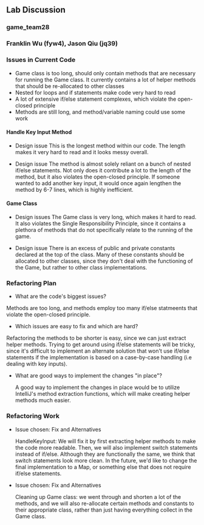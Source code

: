 ## Lab Discussion
### game_team28
### Franklin Wu (fyw4), Jason Qiu (jq39)


### Issues in Current Code

 * Game class is too long, should only contain methods that are necessary for
 running the Game class. It currently contains a lot of helper methods that should be 
 re-allocated to other classes
 * Nested for loops and if statements make code very hard to read
 * A lot of extensive if/else statement complexes, which violate the open-closed 
 principle
 * Methods are still long, and method/variable naming could use some work

#### Handle Key Input Method
 * Design issue
    This is the longest method within our code. The length makes it very hard to read
    and it looks messy overall.
 
 * Design issue
    The method is almost solely reliant on a bunch of nested if/else statements. 
    Not only does it contribute a lot to the length of the method, but it also violates
    the open-closed principle. If someone wanted to add another key input, it would once
    again lengthen the method by 6-7 lines, which is highly inefficient.

#### Game Class
 * Design issues
    The Game class is very long, which makes it hard to read. It also violates
    the Single Responsibility Principle, since it contains a plethora of methods
    that do not specifically relate to the running of the game.

 * Design issue
    There is an excess of public and private constants declared at the top of the class.
    Many of these constants should be allocated to other classes, since they don't deal
    with the functioning of the Game, but rather to other class implementations.


### Refactoring Plan

 * What are the code's biggest issues?
 
 Methods are too long, and methods employ too many if/else statmeents
 that violate the open-closed principle.

 * Which issues are easy to fix and which are hard?
 
 Refactoring the methods to be shorter is easy, since we can just extract helper methods.
 Trying to get around using if/else statements will be tricky, since it's difficult to 
 implement an alternate solution that won't use if/else statements if the implementation
 is based on a case-by-case handling (i.e dealing with key inputs).

 * What are good ways to implement the changes "in place"?
   
   A good way to implement the changes in place would be to utilize IntelliJ's 
   method extraction functions, which will make creating helper methods much easier.

### Refactoring Work

 * Issue chosen: Fix and Alternatives
 
    HandleKeyInput: We will fix it by first extracting helper methods to make the code
    more readable. Then, we will also implement switch statements instead of if/else. Although
    they are functionally the same, we think that switch statements look more clean. 
    In the future, we'd like to change the final implementation to a Map, or something
    else that does not require if/else statements.


 * Issue chosen: Fix and Alternatives
 
    Cleaning up Game class: we went through and shorten a lot of the methods, and we will
    also re-allocate certain methods and constants to their appropriate class, rather than
    just having everything collect in the Game class.